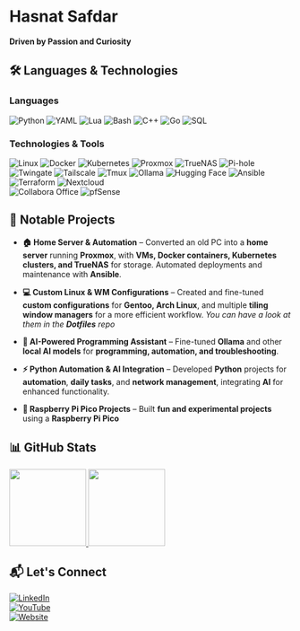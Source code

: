 <!-- ![Hasnat Safdar](./Hasnat-Safdar.png) -->


# Hasnat Safdar  
**Driven by Passion and Curiosity**  

## 🛠️ Languages & Technologies  

### **Languages**  
![Python](https://img.shields.io/badge/-Python-000?&logo=Python)
![YAML](https://img.shields.io/badge/-YAML-000?&logo=yaml)
![Lua](https://img.shields.io/badge/-Lua-000?&logo=lua)
![Bash](https://img.shields.io/badge/-Bash-000?&logo=gnu-bash)
![C++](https://img.shields.io/badge/-C++-000?&logo=c%2b%2b&logoColor=00599C)
![Go](https://img.shields.io/badge/-Go-000?&logo=go)
![SQL](https://img.shields.io/badge/-SQL-000?&logo=MySQL)

### **Technologies & Tools**  
![Linux](https://img.shields.io/badge/-Linux-000?&logo=Linux)
![Docker](https://img.shields.io/badge/-Docker-000?&logo=Docker)
![Kubernetes](https://img.shields.io/badge/-Kubernetes-000?&logo=Kubernetes)
![Proxmox](https://img.shields.io/badge/-Proxmox-000?&logo=Proxmox)
![TrueNAS](https://img.shields.io/badge/-TrueNAS-000?&logo=TrueNAS)
![Pi-hole](https://img.shields.io/badge/-PiHole-000?&logo=Pi-hole)
![Twingate](https://img.shields.io/badge/-Twingate-000?&logo=Twingate)
![Tailscale](https://img.shields.io/badge/-Tailscale-000?&logo=Tailscale)
![Tmux](https://img.shields.io/badge/-Tmux-000?&logo=Tmux)
![Ollama](https://img.shields.io/badge/-Ollama-000?&logo=Ollama)
![Hugging Face](https://img.shields.io/badge/-HuggingFace-000?&logo=HuggingFace)
![Ansible](https://img.shields.io/badge/-Ansible-000?&logo=Ansible)
![Terraform](https://img.shields.io/badge/-Terraform-000?&logo=Terraform)
![Nextcloud](https://img.shields.io/badge/-Nextcloud-000?&logo=Nextcloud)  
![Collabora Office](https://img.shields.io/badge/-Collabora%20Office-000?style=flat) 
![pfSense](https://img.shields.io/badge/-pfSense-000?&logo=pfSense)

## 📌 Notable Projects  

- **🏠 Home Server & Automation** – Converted an old PC into a **home server** running **Proxmox**, with **VMs, Docker containers, Kubernetes clusters, and TrueNAS** for storage. Automated deployments and maintenance with **Ansible**.  

- **💻 Custom Linux & WM Configurations** – Created and fine-tuned **custom configurations** for **Gentoo, Arch Linux**, and multiple **tiling window managers** for a more efficient workflow. 
*You can have a look at them in the **Dotfiles** repo*

- **🧠 AI-Powered Programming Assistant** – Fine-tuned **Ollama** and other **local AI models** for **programming, automation, and troubleshooting**.  

- **⚡ Python Automation & AI Integration** – Developed **Python** projects for **automation**, **daily tasks**, and **network management**, integrating **AI** for enhanced functionality. 

- **🔬 Raspberry Pi Pico Projects** – Built **fun and experimental projects** using a **Raspberry Pi Pico**

## 📊 GitHub Stats  
<a href="https://github.com/hasnatsafdar">
  <img height="137px" src="https://github-readme-stats.vercel.app/api?username=hasnatsafdar&hide_title=true&hide_border=true&show_icons=true&include_all_commits=true&count_private=true&line_height=21&text_color=000&icon_color=000&bg_color=0,ea6161,ffc64d,fffc4d,52fa5a&theme=graywhite" />
  <img height="137px" src="https://github-readme-stats.vercel.app/api/top-langs/?username=hasnatsafdar&hide=html&hide_title=true&hide_border=true&layout=compact&langs_count=6&text_color=000&icon_color=fff&bg_color=0,52fa5a,4dfcff,c64dff&theme=graywhite" />
</a> 

## 📬 Let's Connect  
[![LinkedIn](https://img.shields.io/badge/-LinkedIn-000?&logo=LinkedIn)](https://www.linkedin.com/in/hasnat-safdar-88b4bb343)  
[![YouTube](https://img.shields.io/badge/-YouTube-000?&logo=YouTube)](https://youtube.com/@hasnatahmed-official?si=2lmSfg6uxom7W3Gl)  
[![Website](https://img.shields.io/badge/-Website-000?&logo=github)](https://hasnatsafdar.github.io/)  
